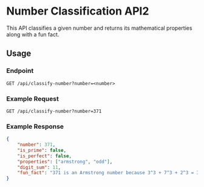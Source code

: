 # Number Classification API2

This API classifies a given number and returns its mathematical properties along with a fun fact.

## Usage

### Endpoint
`GET /api/classify-number?number=<number>`

### Example Request
`GET /api/classify-number?number=371`

### Example Response
```json
{
    "number": 371,
    "is_prime": false,
    "is_perfect": false,
    "properties": ["armstrong", "odd"],
    "digit_sum": 11,
    "fun_fact": "371 is an Armstrong number because 3^3 + 7^3 + 2^3 = 371"
}
